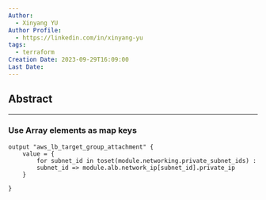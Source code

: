 ```yaml
---
Author:
  - Xinyang YU
Author Profile:
  - https://linkedin.com/in/xinyang-yu
tags:
  - terraform
Creation Date: 2023-09-29T16:09:00
Last Date:
---
```

## Abstract
---


### Use Array elements as map keys
```hcl
output "aws_lb_target_group_attachment" {
	value = {
		for subnet_id in toset(module.networking.private_subnet_ids) :
		subnet_id => module.alb.network_ip[subnet_id].private_ip
	}

}
```